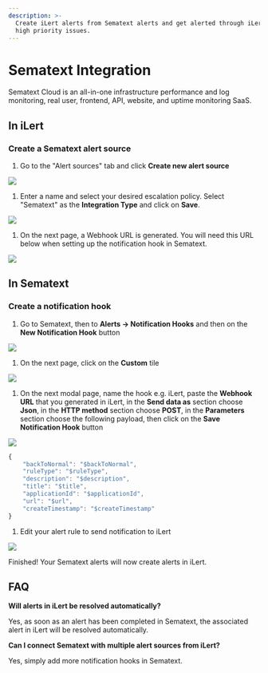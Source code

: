 ```yaml
---
description: >-
  Create iLert alerts from Sematext alerts and get alerted through iLert for
  high priority issues.
---
```


# Sematext Integration

Sematext Cloud is an all-in-one infrastructure performance and log monitoring, real user, frontend, API, website, and uptime monitoring SaaS.

## In iLert <a href="in-ilert" id="in-ilert"></a>

### Create a Sematext alert source <a href="create-alert-source" id="create-alert-source"></a>

1. Go to the "Alert sources" tab and click **Create new alert source**

![](../.gitbook/assets/Screenshot\_16\_03\_21\__16\_37.png)

1. Enter a name and select your desired escalation policy. Select "Sematext" as the **Integration Type** and click on **Save**.

![](../.gitbook/assets/Screenshot\_16\_03\_21\__16\_56.png)

1. On the next page, a Webhook URL is generated. You will need this URL below when setting up the notification hook in Sematext.

![](../.gitbook/assets/Screenshot\_16\_03\_21\__16\_57.png)

## In Sematext <a href="in-splunk" id="in-splunk"></a>

### Create a notification hook <a href="create-action-sequences" id="create-action-sequences"></a>

1. Go to Sematext, then to **Alerts -> Notification Hooks** and then on the **New Notification Hook** button

![](../.gitbook/assets/Screenshot\_16\_03\_21\__17\_00.png)

1. On the next page,  click on the **Custom** tile

![](../.gitbook/assets/Screenshot\_16\_03\_21\__17\_03.png)

1. On the next modal page, name the hook e.g. iLert, paste the **Webhook URL** that you generated in iLert, in the **Send data as** section choose **Json**, in the **HTTP method** section choose **POST**, in the **Parameters** section choose the following payload, then click on the **Save Notification Hook** button

![](../.gitbook/assets/Screenshot\_16\_03\_21\__16\_59.png)

```javascript
{
    "backToNormal": "$backToNormal",
    "ruleType": "$ruleType",
    "description": "$description",
    "title": "$title",
    "applicationId": "$applicationId",
    "url": "$url",
    "createTimestamp": "$createTimestamp"
}
```

1. Edit your alert rule to send notification to iLert

![](../.gitbook/assets/Screenshot\_16\_03\_21\__17\_08.png)

Finished! Your Sematext alerts will now create alerts in iLert.

## FAQ <a href="faq" id="faq"></a>

**Will alerts in iLert be resolved automatically?**

Yes, as soon as an alert has been completed in Sematext, the associated alert in iLert will be resolved automatically.

**Can I connect Sematext with multiple alert sources from iLert?**

Yes, simply add more notification hooks in Sematext.
